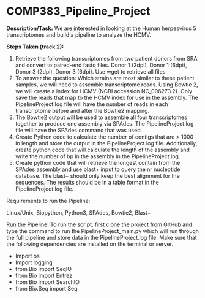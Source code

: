 # COMP383_Pipeline_Project

**Description/Task:**
We are interested in looking at the Human herpesvirus 5 transcriptomes and build a pipeline to analyze the HCMV. 

**Steps Taken (track 2):**

1. Retrieve the following transcriptomes from two patient donors from SRA and convert to paired-end fastq files. Donor 1 (2dpi), Donor 1 (6dpi), Donor 3 (2dpi), Donor 3 (6dpi). Use wget to retrieve all files 
2. To answer the question: Which strains are most similar to these patient samples, we will need to assemble transcriptome reads. Using Bowtie 2, we will create a index for HCMV (NCBI accession NC_006273.2). Only save the reads that map to the HCMV index for use in the assembly. The PipelineProject.log file will have the number of reads in each transcriptome before and after the Bowtie2 mapping. 
3. The Bowtie2 output will be used to assemble all four transcriptomes together to produce one assembly via SPAdes. The PipelineProject.log file will have the SPAdes command that was used. 
4. Create Python code to calculate the number of contigs that are > 1000 in length and store the output in the PipelineProject.log file. Additionally, create python code that will calculate the length of the assembly and write the number of bp in the assembly in the PipelineProject.log.
5. Create python code that will retrieve the longest contain from the SPAdes assembly and use blast+ input to query the nr nucleotide database. The blast+ should only keep the best alignment for the sequences. The results should be in a table format in the PipelineProject.log file. 

Requirements to run the Pipeline: 

Linux/Unix, Biopython, Python3, SPAdes, Bowtie2, Blast+

Run the Pipeline: 
To run the script, first clone the project from GitHub and type the command to run the PipelineProject_main.py which will run through the full pipeline and store data in the PipelineProject.log file. Make sure that the following dependencies are installed on the terminal or server. 
- Import os
- Import logging 
- from Bio import SeqIO
- from Bio import Entrez
- from Bio import SearchIO
- from Bio.Seq import Seq 
